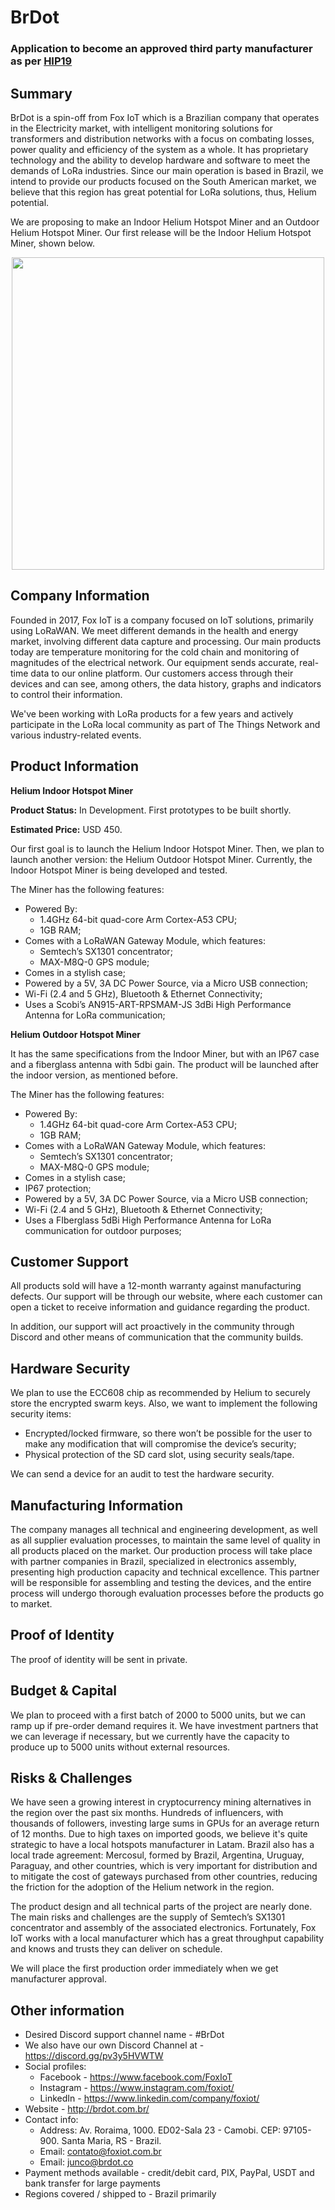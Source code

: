 # BrDot
### Application to become an approved third party manufacturer as per [HIP19](https://github.com/helium/HIP/blob/master/0019-third-party-manufacturers.md)

## Summary

BrDot is a spin-off from Fox IoT which is a Brazilian company that operates in the Electricity market, with intelligent monitoring solutions for transformers and distribution networks with a focus on combating losses, power quality and efficiency of the system as a whole. It has proprietary technology and the ability to develop hardware and software to meet the demands of LoRa industries. Since our main operation is based in Brazil, we intend to provide our products focused on the South American market, we believe that this region has great potential for LoRa solutions, thus, Helium potential.

We are proposing to make an Indoor Helium Hotspot Miner and an Outdoor Helium Hotspot Miner. Our first release will be the Indoor Helium Hotspot Miner, shown below.

<p align="center">
  <img src="https://user-images.githubusercontent.com/34654423/121244110-e180ac80-c874-11eb-83b3-90a7b491d62d.png" width="500" height="500" img align="center">
</p>

## Company Information

Founded in 2017, Fox IoT is a company focused on IoT solutions, primarily using LoRaWAN. We meet different demands in the health and energy market, involving different data capture and processing. Our main products today are temperature monitoring for the cold chain and monitoring of magnitudes of the electrical network. Our equipment sends accurate, real-time data to our online platform. Our customers access through their devices and can see, among others, the data history, graphs and indicators to control their information.

We've been working with LoRa products for a few years and actively participate in the LoRa local community as part of The Things Network and various industry-related events. 

## Product Information

**Helium Indoor Hotspot Miner**

**Product Status:** In Development. First prototypes to be built shortly.

**Estimated Price:** USD 450.

Our first goal is to launch the Helium Indoor Hotspot Miner. Then, we plan to launch another version: the Helium Outdoor Hotspot Miner. Currently, the Indoor Hotspot Miner is being developed and tested.

The Miner has the following features:

* Powered By:
   * 1.4GHz 64-bit quad-core Arm Cortex-A53 CPU;
   * 1GB RAM;
* Comes with a LoRaWAN Gateway Module, which features:
   * Semtech’s SX1301 concentrator;
   * MAX-M8Q-0 GPS module;
* Comes in a stylish case;
* Powered by a 5V, 3A DC Power Source, via a Micro USB connection;
* Wi-Fi (2.4 and 5 GHz), Bluetooth & Ethernet Connectivity;
* Uses a Scobi’s AN915-ART-RPSMAM-JS 3dBi High Performance Antenna for LoRa communication;

**Helium Outdoor Hotspot Miner**

It has the same specifications from the Indoor Miner, but with an IP67 case and a fiberglass antenna with 5dbi gain. The product will be launched after the indoor version, as mentioned before.

The Miner has the following features:

* Powered By:
   * 1.4GHz 64-bit quad-core Arm Cortex-A53 CPU;
   * 1GB RAM;
* Comes with a LoRaWAN Gateway Module, which features:
   * Semtech’s SX1301 concentrator;
   * MAX-M8Q-0 GPS module;
* Comes in a stylish case;
* IP67 protection;
* Powered by a 5V, 3A DC Power Source, via a Micro USB connection;
* Wi-Fi (2.4 and 5 GHz), Bluetooth & Ethernet Connectivity;
* Uses a FIberglass 5dBi High Performance Antenna for LoRa communication for outdoor purposes;

## Customer Support

All products sold will have a 12-month warranty against manufacturing defects. Our support will be through our website, where each customer can open a ticket to receive information and guidance regarding the product.

In addition, our support will act proactively in the community through Discord and other means of communication that the community builds.

## Hardware Security

We plan to use the ECC608 chip as recommended by Helium to securely store the encrypted swarm keys. Also, we want to implement the following security items:

* Encrypted/locked firmware, so there won’t be possible for the user to make any modification that will compromise the device’s security;
* Physical protection of the SD card slot, using security seals/tape.

We can send a device for an audit to test the hardware security.

## Manufacturing Information

The company manages all technical and engineering development, as well as all supplier evaluation processes, to maintain the same level of quality in all products placed on the market. Our production process will take place with partner companies in Brazil, specialized in electronics assembly, presenting high production capacity and technical excellence. This partner will be responsible for assembling and testing the devices, and the entire process will undergo thorough evaluation processes before the products go to market.

## Proof of Identity

The proof of identity will be sent in private.

## Budget & Capital

We plan to proceed with a first batch of 2000 to 5000 units, but we can ramp up if pre-order demand requires it. We have investment partners that we can leverage if necessary, but we currently have the capacity to produce up to 5000 units without external resources.

## Risks & Challenges

We have seen a growing interest in cryptocurrency mining alternatives in the region over the past six months. Hundreds of influencers, with thousands of followers, investing large sums in GPUs for an average return of 12 months. Due to high taxes on imported goods, we believe it's quite strategic to have a local hotspots manufacturer in Latam. Brazil also has a local trade agreement: Mercosul, formed by Brazil, Argentina, Uruguay, Paraguay, and other countries, which is very important for distribution and to mitigate the cost of gateways purchased from other countries, reducing the friction for the adoption of the Helium network in the region.  

The product design and all technical parts of the project are nearly done. The main risks and challenges are the supply of Semtech’s SX1301 concentrator and assembly of the associated electronics. Fortunately, Fox IoT works with a local manufacturer which has a great throughput capability and knows and trusts they can deliver on schedule.

We will place the first production order immediately when we get manufacturer approval.

## Other information

* Desired Discord support channel name - #BrDot
* We also have our own Discord Channel at - https://discord.gg/pv3y5HVWTW
* Social profiles:
   * Facebook - https://www.facebook.com/FoxIoT
   * Instagram - https://www.instagram.com/foxiot/
   * LinkedIn - https://www.linkedin.com/company/foxiot/
* Website - http://brdot.com.br/
* Contact info:
   * Address: Av. Roraima, 1000. ED02-Sala 23 - Camobi. CEP: 97105-900. Santa Maria, RS - Brazil.
   * Email: contato@foxiot.com.br
   * Email: junco@brdot.co
* Payment methods available - credit/debit card, PIX, PayPal, USDT and bank transfer for large payments
* Regions covered / shipped to - Brazil primarily

